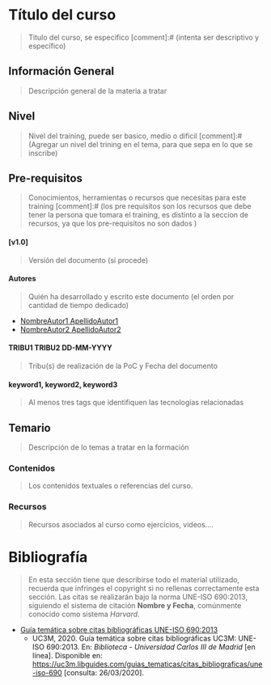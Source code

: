 # Título del curso
> Titulo del curso, se especifico
[comment]:# (intenta ser descriptivo y específico)


## Información General
> Descripción general de la materia a tratar  

## Nivel
> Nivel del training, puede ser basico, medio o dificil
[comment]:# (Agregar un nivel del trining en el tema, para que sepa en lo que se inscribe)


## Pre-requisitos
> Conocimientos, herramientas o recursos que necesitas para este training 
[comment]:# (los pre requisitos son los recursos que debe tener la persona que tomara el training, es distinto a la seccion de recursos, ya que los pre-requisitos no son dados )


#### [v1.0]
> Versión del documento (si procede)

#### Autores
> Quién ha desarrollado y escrito este documento (el orden por cantidad de tiempo dedicado)
* [NombreAutor1 ApellidoAutor1](mailto:nombre1.apellido1.next@bbva.com)
* [NombreAutor2 ApellidoAutor2](mailto:nombre2.apellido2.next@bbva.com)

#### TRIBU1 TRIBU2 DD-MM-YYYY
> Tribu(s) de realización de la PoC y Fecha del documento

#### keyword1, keyword2, keyword3
> Al menos tres tags que identifiquen las tecnologías relacionadas

## Temario
> Descripción de lo temas a tratar en la formación

### Contenidos
> Los contenidos textuales o referencias del curso.

### Recursos
> Recursos asociados al curso como ejercicios, videos….

# Bibliografía
> En esta sección tiene que describirse todo el material utilizado, recuerda que infringes el copyright si no rellenas correctamente esta sección. Las citas se realizarán bajo la norma UNE-ISO 690:2013, siguiendo el sistema de citación **Nombre y Fecha**, comúnmente conocido como sistema *Harvard*.
* [Guía temática sobre citas bibliográficas UNE-ISO 690:2013](https://uc3m.libguides.com/guias_tematicas/citas_bibliograficas/une-iso-690#articulo)
  - UC3M, 2020. Guía temática sobre citas bibliográficas UC3M: UNE-ISO 690:2013. En: *Biblioteca - Universidad Carlos III de Madrid* [en línea]. Disponible en: https://uc3m.libguides.com/guias_tematicas/citas_bibliograficas/une-iso-690 [consulta: 26/03/2020].
